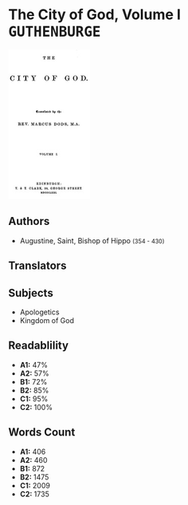 # The City of God, Volume I <kbd>GUTHENBURGE</kbd>

![](./cover.medium.jpg "")

## Authors


 - Augustine, Saint, Bishop of Hippo <small>(354 - 430)</small>

## Translators



## Subjects


 - Apologetics
 - Kingdom of God

## Readablility


 - **A1:** 47%
 - **A2:** 57%
 - **B1:** 72%
 - **B2:** 85%
 - **C1:** 95%
 - **C2:** 100%

## Words Count


 - **A1:** 406
 - **A2:** 460
 - **B1:** 872
 - **B2:** 1475
 - **C1:** 2009
 - **C2:** 1735
